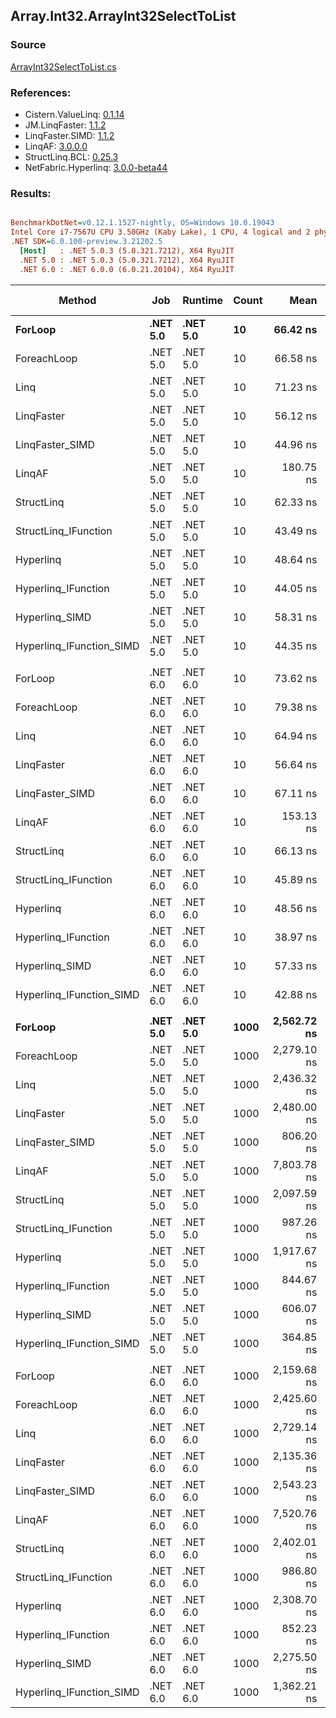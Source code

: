 ﻿## Array.Int32.ArrayInt32SelectToList

### Source
[ArrayInt32SelectToList.cs](../LinqBenchmarks/Array/Int32/ArrayInt32SelectToList.cs)

### References:
- Cistern.ValueLinq: [0.1.14](https://www.nuget.org/packages/Cistern.ValueLinq/0.1.14)
- JM.LinqFaster: [1.1.2](https://www.nuget.org/packages/JM.LinqFaster/1.1.2)
- LinqFaster.SIMD: [1.1.2](https://www.nuget.org/packages/LinqFaster.SIMD/1.0.3)
- LinqAF: [3.0.0.0](https://www.nuget.org/packages/LinqAF/3.0.0.0)
- StructLinq.BCL: [0.25.3](https://www.nuget.org/packages/StructLinq.BCL/0.25.3)
- NetFabric.Hyperlinq: [3.0.0-beta44](https://www.nuget.org/packages/NetFabric.Hyperlinq/3.0.0-beta44)

### Results:
``` ini

BenchmarkDotNet=v0.12.1.1527-nightly, OS=Windows 10.0.19043
Intel Core i7-7567U CPU 3.50GHz (Kaby Lake), 1 CPU, 4 logical and 2 physical cores
.NET SDK=6.0.100-preview.3.21202.5
  [Host]   : .NET 5.0.3 (5.0.321.7212), X64 RyuJIT
  .NET 5.0 : .NET 5.0.3 (5.0.321.7212), X64 RyuJIT
  .NET 6.0 : .NET 6.0.0 (6.0.21.20104), X64 RyuJIT


```
|                   Method |      Job |  Runtime | Count |        Mean |      Error |     StdDev |      Median | Ratio | RatioSD |  Gen 0 | Gen 1 | Gen 2 | Allocated |
|------------------------- |--------- |--------- |------ |------------:|-----------:|-----------:|------------:|------:|--------:|-------:|------:|------:|----------:|
|                  **ForLoop** | **.NET 5.0** | **.NET 5.0** |    **10** |    **66.42 ns** |   **0.451 ns** |   **0.400 ns** |    **66.32 ns** |  **1.00** |    **0.00** | **0.1032** |     **-** |     **-** |     **216 B** |
|              ForeachLoop | .NET 5.0 | .NET 5.0 |    10 |    66.58 ns |   0.604 ns |   0.535 ns |    66.52 ns |  1.00 |    0.01 | 0.1032 |     - |     - |     216 B |
|                     Linq | .NET 5.0 | .NET 5.0 |    10 |    71.23 ns |   1.471 ns |   1.963 ns |    71.85 ns |  1.06 |    0.04 | 0.0688 |     - |     - |     144 B |
|               LinqFaster | .NET 5.0 | .NET 5.0 |    10 |    56.12 ns |   0.417 ns |   0.370 ns |    56.06 ns |  0.84 |    0.01 | 0.0763 |     - |     - |     160 B |
|          LinqFaster_SIMD | .NET 5.0 | .NET 5.0 |    10 |    44.96 ns |   0.423 ns |   0.395 ns |    44.89 ns |  0.68 |    0.01 | 0.0764 |     - |     - |     160 B |
|                   LinqAF | .NET 5.0 | .NET 5.0 |    10 |   180.75 ns |   3.614 ns |   4.571 ns |   182.09 ns |  2.70 |    0.09 | 0.1032 |     - |     - |     216 B |
|               StructLinq | .NET 5.0 | .NET 5.0 |    10 |    62.33 ns |   0.254 ns |   0.237 ns |    62.31 ns |  0.94 |    0.01 | 0.0763 |     - |     - |     160 B |
|     StructLinq_IFunction | .NET 5.0 | .NET 5.0 |    10 |    43.49 ns |   0.314 ns |   0.263 ns |    43.43 ns |  0.65 |    0.01 | 0.0650 |     - |     - |     136 B |
|                Hyperlinq | .NET 5.0 | .NET 5.0 |    10 |    48.64 ns |   0.945 ns |   1.579 ns |    47.92 ns |  0.75 |    0.03 | 0.0459 |     - |     - |      96 B |
|      Hyperlinq_IFunction | .NET 5.0 | .NET 5.0 |    10 |    44.05 ns |   0.325 ns |   0.271 ns |    44.07 ns |  0.66 |    0.00 | 0.0459 |     - |     - |      96 B |
|           Hyperlinq_SIMD | .NET 5.0 | .NET 5.0 |    10 |    58.31 ns |   0.422 ns |   0.352 ns |    58.19 ns |  0.88 |    0.01 | 0.0459 |     - |     - |      96 B |
| Hyperlinq_IFunction_SIMD | .NET 5.0 | .NET 5.0 |    10 |    44.35 ns |   0.170 ns |   0.142 ns |    44.31 ns |  0.67 |    0.00 | 0.0458 |     - |     - |      96 B |
|                          |          |          |       |             |            |            |             |       |         |        |       |       |           |
|                  ForLoop | .NET 6.0 | .NET 6.0 |    10 |    73.62 ns |   0.452 ns |   0.401 ns |    73.56 ns |  1.00 |    0.00 | 0.1031 |     - |     - |     216 B |
|              ForeachLoop | .NET 6.0 | .NET 6.0 |    10 |    79.38 ns |   1.660 ns |   2.272 ns |    79.82 ns |  1.07 |    0.04 | 0.1032 |     - |     - |     216 B |
|                     Linq | .NET 6.0 | .NET 6.0 |    10 |    64.94 ns |   0.324 ns |   0.271 ns |    64.90 ns |  0.88 |    0.01 | 0.0687 |     - |     - |     144 B |
|               LinqFaster | .NET 6.0 | .NET 6.0 |    10 |    56.64 ns |   1.206 ns |   2.818 ns |    54.83 ns |  0.81 |    0.03 | 0.0765 |     - |     - |     160 B |
|          LinqFaster_SIMD | .NET 6.0 | .NET 6.0 |    10 |    67.11 ns |   0.462 ns |   0.432 ns |    67.17 ns |  0.91 |    0.01 | 0.0763 |     - |     - |     160 B |
|                   LinqAF | .NET 6.0 | .NET 6.0 |    10 |   153.13 ns |   0.841 ns |   0.745 ns |   153.07 ns |  2.08 |    0.01 | 0.1032 |     - |     - |     216 B |
|               StructLinq | .NET 6.0 | .NET 6.0 |    10 |    66.13 ns |   0.232 ns |   0.206 ns |    66.07 ns |  0.90 |    0.00 | 0.0763 |     - |     - |     160 B |
|     StructLinq_IFunction | .NET 6.0 | .NET 6.0 |    10 |    45.89 ns |   0.989 ns |   2.725 ns |    44.80 ns |  0.62 |    0.04 | 0.0650 |     - |     - |     136 B |
|                Hyperlinq | .NET 6.0 | .NET 6.0 |    10 |    48.56 ns |   0.195 ns |   0.163 ns |    48.59 ns |  0.66 |    0.00 | 0.0459 |     - |     - |      96 B |
|      Hyperlinq_IFunction | .NET 6.0 | .NET 6.0 |    10 |    38.97 ns |   0.192 ns |   0.170 ns |    38.94 ns |  0.53 |    0.00 | 0.0458 |     - |     - |      96 B |
|           Hyperlinq_SIMD | .NET 6.0 | .NET 6.0 |    10 |    57.33 ns |   1.216 ns |   2.371 ns |    55.95 ns |  0.82 |    0.02 | 0.0458 |     - |     - |      96 B |
| Hyperlinq_IFunction_SIMD | .NET 6.0 | .NET 6.0 |    10 |    42.88 ns |   0.163 ns |   0.152 ns |    42.91 ns |  0.58 |    0.00 | 0.0458 |     - |     - |      96 B |
|                          |          |          |       |             |            |            |             |       |         |        |       |       |           |
|                  **ForLoop** | **.NET 5.0** | **.NET 5.0** |  **1000** | **2,562.72 ns** |  **16.342 ns** |  **15.286 ns** | **2,563.39 ns** |  **1.00** |    **0.00** | **4.0207** |     **-** |     **-** |   **8,424 B** |
|              ForeachLoop | .NET 5.0 | .NET 5.0 |  1000 | 2,279.10 ns |  28.094 ns |  24.905 ns | 2,275.66 ns |  0.89 |    0.01 | 4.0207 |     - |     - |   8,424 B |
|                     Linq | .NET 5.0 | .NET 5.0 |  1000 | 2,436.32 ns |  15.595 ns |  13.825 ns | 2,432.17 ns |  0.95 |    0.01 | 1.9608 |     - |     - |   4,104 B |
|               LinqFaster | .NET 5.0 | .NET 5.0 |  1000 | 2,480.00 ns |  49.668 ns | 130.845 ns | 2,415.55 ns |  0.95 |    0.04 | 3.8605 |     - |     - |   8,080 B |
|          LinqFaster_SIMD | .NET 5.0 | .NET 5.0 |  1000 |   806.20 ns |   6.632 ns |  16.016 ns |   806.62 ns |  0.32 |    0.01 | 3.8605 |     - |     - |   8,080 B |
|                   LinqAF | .NET 5.0 | .NET 5.0 |  1000 | 7,803.78 ns | 152.856 ns | 169.899 ns | 7,855.52 ns |  3.03 |    0.08 | 4.0207 |     - |     - |   8,424 B |
|               StructLinq | .NET 5.0 | .NET 5.0 |  1000 | 2,097.59 ns |  11.579 ns |  10.831 ns | 2,094.12 ns |  0.82 |    0.01 | 1.9684 |     - |     - |   4,120 B |
|     StructLinq_IFunction | .NET 5.0 | .NET 5.0 |  1000 |   987.26 ns |  18.356 ns |  17.170 ns |   982.14 ns |  0.39 |    0.01 | 1.9569 |     - |     - |   4,096 B |
|                Hyperlinq | .NET 5.0 | .NET 5.0 |  1000 | 1,917.67 ns |  38.430 ns |  98.511 ns | 1,861.46 ns |  0.73 |    0.03 | 1.9341 |     - |     - |   4,056 B |
|      Hyperlinq_IFunction | .NET 5.0 | .NET 5.0 |  1000 |   844.67 ns |   7.693 ns |   6.424 ns |   845.90 ns |  0.33 |    0.00 | 1.9341 |     - |     - |   4,056 B |
|           Hyperlinq_SIMD | .NET 5.0 | .NET 5.0 |  1000 |   606.07 ns |  13.026 ns |  38.407 ns |   587.49 ns |  0.26 |    0.01 | 1.9341 |     - |     - |   4,056 B |
| Hyperlinq_IFunction_SIMD | .NET 5.0 | .NET 5.0 |  1000 |   364.85 ns |   7.343 ns |  20.951 ns |   356.58 ns |  0.14 |    0.01 | 1.9341 |     - |     - |   4,056 B |
|                          |          |          |       |             |            |            |             |       |         |        |       |       |           |
|                  ForLoop | .NET 6.0 | .NET 6.0 |  1000 | 2,159.68 ns |  28.081 ns |  23.449 ns | 2,155.33 ns |  1.00 |    0.00 | 4.0207 |     - |     - |   8,424 B |
|              ForeachLoop | .NET 6.0 | .NET 6.0 |  1000 | 2,425.60 ns |  23.628 ns |  18.447 ns | 2,430.11 ns |  1.12 |    0.01 | 4.0207 |     - |     - |   8,424 B |
|                     Linq | .NET 6.0 | .NET 6.0 |  1000 | 2,729.14 ns |  12.545 ns |  10.476 ns | 2,732.40 ns |  1.26 |    0.02 | 1.9608 |     - |     - |   4,104 B |
|               LinqFaster | .NET 6.0 | .NET 6.0 |  1000 | 2,135.36 ns |  34.017 ns |  31.820 ns | 2,121.32 ns |  0.99 |    0.01 | 3.8605 |     - |     - |   8,080 B |
|          LinqFaster_SIMD | .NET 6.0 | .NET 6.0 |  1000 | 2,543.23 ns |  37.710 ns |  35.274 ns | 2,524.14 ns |  1.18 |    0.02 | 3.8605 |     - |     - |   8,080 B |
|                   LinqAF | .NET 6.0 | .NET 6.0 |  1000 | 7,520.76 ns | 147.468 ns | 144.834 ns | 7,562.75 ns |  3.48 |    0.07 | 4.0207 |     - |     - |   8,424 B |
|               StructLinq | .NET 6.0 | .NET 6.0 |  1000 | 2,402.01 ns |  14.139 ns |  12.534 ns | 2,402.38 ns |  1.11 |    0.01 | 1.9684 |     - |     - |   4,120 B |
|     StructLinq_IFunction | .NET 6.0 | .NET 6.0 |  1000 |   986.80 ns |  14.793 ns |  13.114 ns |   980.18 ns |  0.46 |    0.01 | 1.9569 |     - |     - |   4,096 B |
|                Hyperlinq | .NET 6.0 | .NET 6.0 |  1000 | 2,308.70 ns |  12.458 ns |  11.044 ns | 2,308.30 ns |  1.07 |    0.01 | 1.9341 |     - |     - |   4,056 B |
|      Hyperlinq_IFunction | .NET 6.0 | .NET 6.0 |  1000 |   852.23 ns |   4.084 ns |   3.410 ns |   852.67 ns |  0.39 |    0.00 | 1.9341 |     - |     - |   4,056 B |
|           Hyperlinq_SIMD | .NET 6.0 | .NET 6.0 |  1000 | 2,275.50 ns |  10.341 ns |   9.167 ns | 2,273.67 ns |  1.05 |    0.01 | 1.9341 |     - |     - |   4,056 B |
| Hyperlinq_IFunction_SIMD | .NET 6.0 | .NET 6.0 |  1000 | 1,362.21 ns |  27.197 ns |  77.596 ns | 1,360.64 ns |  0.65 |    0.02 | 1.9341 |     - |     - |   4,056 B |
